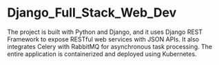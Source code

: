 # Django_Full_Stack_Web_Dev
The project is built with Python and Django, and it uses Django REST Framework to expose RESTful web services with JSON APIs. It also integrates Celery with RabbitMQ for asynchronous task processing. The entire application is containerized and deployed using Kubernetes.
